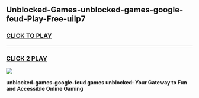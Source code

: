 
## Unblocked-Games-unblocked-games-google-feud-Play-Free-uilp7
<h3>
<a href="https://premium76.site?title=unblocked-games-google-feud&ref=20M">CLICK TO PLAY</a></h3>
<hr>

<h3>
<a href="https://premium76.site?title=unblocked-games-google-feud&ref=20M">CLICK 2 PLAY</a>
  
</h3>

<a href="https://premium76.site?title=unblocked-games-google-feud&ref=19M"><img src="https://clearcache.store/games.png"></a>


**unblocked-games-google-feud games unblocked: Your Gateway to Fun and Accessible Online Gaming**
